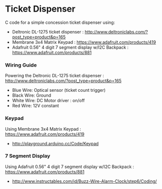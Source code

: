 # Ticket Dispenser

C code for a simple concession ticket dispenser using:
- Deltronic DL-1275 ticket dispenser : http://www.deltroniclabs.com/?post_type=product&p=165
- Membrane 3x4 Matrix Keypad : https://www.adafruit.com/products/419
- Adafruit 0.56" 4 digit 7 segment display w/I2C Backpack : https://www.adafruit.com/products/881

### Wiring Guide
Powering the Deltronic DL-1275 ticket dispenser : http://www.deltroniclabs.com/?post_type=product&p=165
- Blue Wire: Optical sensor (ticket count trigger)
- Black Wire: Ground
- White Wire: DC Motor driver : on/off
- Red Wire: 12V constant

### Keypad
Using Membrane 3x4 Matrix Keypad : https://www.adafruit.com/products/419
- http://playground.arduino.cc/Code/Keypad

### 7 Segment Display
Using Adafruit 0.56" 4 digit 7 segment display w/I2C Backpack : https://www.adafruit.com/products/881
- http://www.instructables.com/id/Buzz-Wire-Alarm-Clock/step6/Coding/
